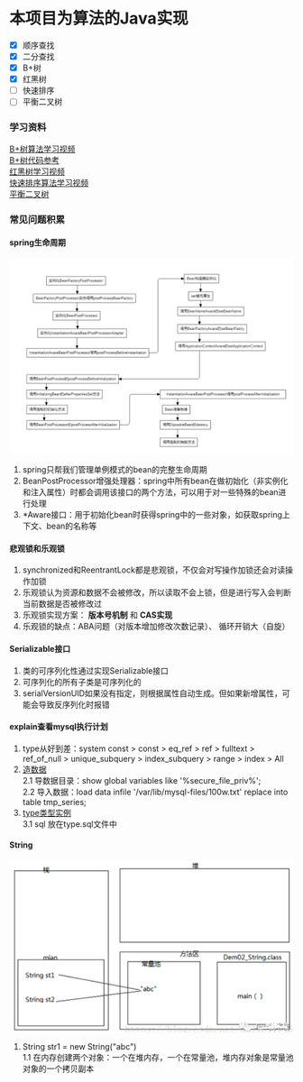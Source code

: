 # 本项目为算法的Java实现
- [x] 顺序查找
- [x] 二分查找
- [x] B+树
- [x] 红黑树
- [ ] 快速排序
- [ ] 平衡二叉树
### 学习资料
 [B+树算法学习视频](https://www.youtube.com/channel/UCZCFT11CWBi3MHNlGf019nw/featured) <br/>
 [B+树代码参考](https://github.com/jiaguofang/b-plus-tree) <br/>
 [红黑树学习视频](https://www.youtube.com/channel/UCzDJwLWoYCUQowF_nG3m5OQ) <br/>
 [快速排序算法学习视频](https://www.youtube.com/watch?v=7h1s2SojIRw) <br/>
 [平衡二叉树](https://www.youtube.com/watch?v=jDM6_TnYIqE) <br/>
 
### 常见问题积累
#### spring生命周期
![](img/spring生命周期.jpg)
1. spring只帮我们管理单例模式的bean的完整生命周期
2. BeanPostProcessor增强处理器：spring中所有bean在做初始化（非实例化和注入属性）时都会调用该接口的两个方法，可以用于对一些特殊的bean进行处理
3. *Aware接口：用于初始化bean时获得spring中的一些对象，如获取spring上下文、bean的名称等

#### 悲观锁和乐观锁
 1. synchronized和ReentrantLock都是悲观锁，不仅会对写操作加锁还会对读操作加锁
 2. 乐观锁认为资源和数据不会被修改，所以读取不会上锁，但是进行写入会判断当前数据是否被修改过
 3. 乐观锁实现方案：  **版本号机制** 和 **CAS实现**
 4. 乐观锁的缺点：ABA问题（对版本增加修改次数记录）、 循环开销大（自旋）
 
#### Serializable接口
1. 类的可序列化性通过实现Serializable接口
2. 可序列化的所有子类是可序列化的
3.  serialVersionUID如果没有指定，则根据属性自动生成。但如果新增属性，可能会导致反序列化时报错

#### explain查看mysql执行计划
1. type从好到差：system const > const > eq_ref > ref > fulltext > ref_of_null > unique_subquery > index_subquery > range > index > All
2. [造数据](https://windmt.com/2018/05/04/mysql-easily-generate-millions-of-test-data/)<br/>
  2.1 导数据目录：show global variables like '%secure_file_priv%'; <br/>
  2.2 导入数据：load data infile '/var/lib/mysql-files/100w.txt' replace into table tmp_series;
3. [type类型实例](https://blog.csdn.net/dennis211/article/details/78170079) <br/>
 3.1 sql 放在type.sql文件中
 
#### String
![](img/string常量池.png)
1. String str1 = new String("abc") <br/>
  1.1 在内存创建两个对象：一个在堆内存，一个在常量池，堆内存对象是常量池对象的一个拷贝副本


 
 
